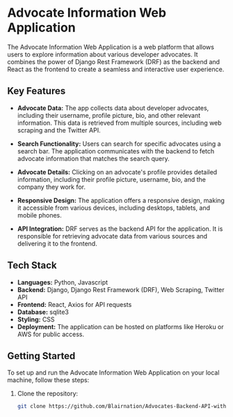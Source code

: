 # Advocate Information Web Application

The Advocate Information Web Application is a web platform that allows users to explore information about various developer advocates. It combines the power of Django Rest Framework (DRF) as the backend and React as the frontend to create a seamless and interactive user experience.

## Key Features

- **Advocate Data:** The app collects data about developer advocates, including their username, profile picture, bio, and other relevant information. This data is retrieved from multiple sources, including web scraping and the Twitter API.

- **Search Functionality:** Users can search for specific advocates using a search bar. The application communicates with the backend to fetch advocate information that matches the search query.

- **Advocate Details:** Clicking on an advocate's profile provides detailed information, including their profile picture, username, bio, and the company they work for.

- **Responsive Design:** The application offers a responsive design, making it accessible from various devices, including desktops, tablets, and mobile phones.

- **API Integration:** DRF serves as the backend API for the application. It is responsible for retrieving advocate data from various sources and delivering it to the frontend.

## Tech Stack

- **Languages:** Python, Javascript
- **Backend:** Django, Django Rest Framework (DRF), Web Scraping, Twitter API
- **Frontend:** React, Axios for API requests
- **Database:** sqlite3
- **Styling:** CSS
- **Deployment:** The application can be hosted on platforms like Heroku or AWS for public access.

## Getting Started

To set up and run the Advocate Information Web Application on your local machine, follow these steps:

1. Clone the repository:
   ```bash
   git clone https://github.com/Blairnation/Advocates-Backend-API-with-DRF.git
